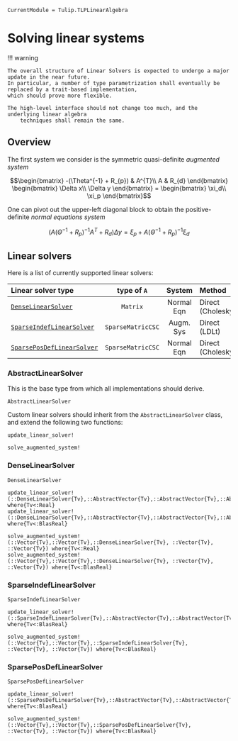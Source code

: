 ```@meta
CurrentModule = Tulip.TLPLinearAlgebra
```

# Solving linear systems

!!! warning

    The overall structure of Linear Solvers is expected to undergo a major update in the near future.
    In particular, a number of type parametrization shall eventually be replaced by a trait-based implementation, 
    which should prove more flexible.

    The high-level interface should not change too much, and the underlying linear algebra
        techniques shall remain the same.

## Overview

The first system we consider is the symmetric quasi-definite _augmented system_
```math
\begin{bmatrix}
    -(\Theta^{-1} + R_{p}) & A^{T}\\
    A & R_{d}
\end{bmatrix}
\begin{bmatrix}
    \Delta x\\
    \Delta y
\end{bmatrix}
=
\begin{bmatrix}
    \xi_d\\
    \xi_p
\end{bmatrix}
```

One can pivot out the upper-left diagonal block to obtain the positive-definite
    _normal equations system_
```math
\left(
    A (\Theta^{-1} + R_{p})^{-1} A^{T} + R_{d}
\right)
\Delta y
=
\xi_{p} + A (Θ^{-1} + R_{p})^{-1} \xi_{d}
```


## Linear solvers

Here is a list of currently supported linear solvers:

| Linear solver type | type of ``A`` | System | Method | 
|:--------------------|:------:|:--:|:--|
| [`DenseLinearSolver`](@ref) | `Matrix` | Normal Eqn | Direct (Cholesky) |
| [`SparseIndefLinearSolver`](@ref) | `SparseMatricCSC` | Augm. Sys | Direct (LDLt) |
| [`SparsePosDefLinearSolver`](@ref) | `SparseMatricCSC` | Normal Eqn | Direct (Cholesky) |

### AbstractLinearSolver

This is the base type from which all implementations should derive.

```@docs
AbstractLinearSolver
```

Custom linear solvers should inherit from the `AbstractLinearSolver` class,
and extend the following two functions:

```@docs
update_linear_solver!
```

```@docs
solve_augmented_system!
```

### DenseLinearSolver

```@docs
DenseLinearSolver
```

```@docs
update_linear_solver!(::DenseLinearSolver{Tv},::AbstractVector{Tv},::AbstractVector{Tv},::AbstractVector{Tv}) where{Tv<:Real}
update_linear_solver!(::DenseLinearSolver{Tv},::AbstractVector{Tv},::AbstractVector{Tv},::AbstractVector{Tv}) where{Tv<:BlasReal}
```

```@docs
solve_augmented_system!(::Vector{Tv},::Vector{Tv},::DenseLinearSolver{Tv}, ::Vector{Tv}, ::Vector{Tv}) where{Tv<:Real}
solve_augmented_system!(::Vector{Tv},::Vector{Tv},::DenseLinearSolver{Tv}, ::Vector{Tv}, ::Vector{Tv}) where{Tv<:BlasReal}
```

### SparseIndefLinearSolver

```@docs
SparseIndefLinearSolver
```

```@docs
update_linear_solver!(::SparseIndefLinearSolver{Tv},::AbstractVector{Tv},::AbstractVector{Tv},::AbstractVector{Tv}) where{Tv<:BlasReal}
```

```@docs
solve_augmented_system!(::Vector{Tv},::Vector{Tv},::SparseIndefLinearSolver{Tv}, ::Vector{Tv}, ::Vector{Tv}) where{Tv<:BlasReal}
```



### SparsePosDefLinearSolver

```@docs
SparsePosDefLinearSolver
```

```@docs
update_linear_solver!(::SparsePosDefLinearSolver{Tv},::AbstractVector{Tv},::AbstractVector{Tv},::AbstractVector{Tv}) where{Tv<:BlasReal}
```

```@docs
solve_augmented_system!(::Vector{Tv},::Vector{Tv},::SparsePosDefLinearSolver{Tv}, ::Vector{Tv}, ::Vector{Tv}) where{Tv<:BlasReal}
```